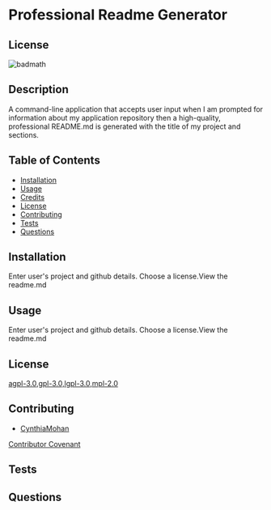 
# Professional Readme Generator


## License
![badmath](https://img.shields.io/static/v1?label=license&message=agpl-3.0&color=green)
  
    


## Description
A command-line application that accepts user input when I am prompted for information about my application repository then a high-quality, professional README.md is generated with the title of my project and sections. 

## Table of Contents 

* [Installation](#installation)
* [Usage](#usage)
* [Credits](#credits)
* [License](#license)
* [Contributing](#contributing)
* [Tests](#tests)
* [Questions](#questions)


## Installation
Enter user's project and github details. Choose a license.View the readme.md

## Usage 
Enter user's project and github details. Choose a license.View the readme.md

## License
[agpl-3.0,gpl-3.0,lgpl-3.0,mpl-2.0](https://choosealicense.com/licenses/agpl-3.0,gpl-3.0,lgpl-3.0,mpl-2.0)

## Contributing
* [CynthiaMohan](https://github.com/CynthiaMohan)


[Contributor Covenant](https://www.contributor-covenant.org/)

## Tests

## Questions

